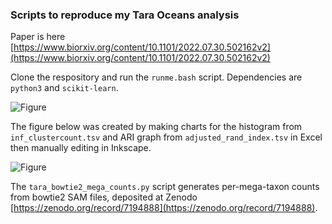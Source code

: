 ### Scripts to reproduce my Tara Oceans analysis

Paper is here [https://www.biorxiv.org/content/10.1101/2022.07.30.502162v2](https://www.biorxiv.org/content/10.1101/2022.07.30.502162v2)

Clone the respository and run the `runme.bash` script. Dependencies are `python3` and `scikit-learn`.

![Figure](http://drive5.com/images/tara_oceans_figure2.png)

The figure below was created by making charts for the histogram from `inf_clustercount.tsv` and ARI graph from `adjusted_rand_index.tsv` in Excel then manually editing in Inkscape.

![Figure](http://drive5.com/images/tara_oceans_figure.svg)

The `tara_bowtie2_mega_counts.py` script generates per-mega-taxon counts from bowtie2 SAM files, deposited at Zenodo [https://zenodo.org/record/7194888](https://zenodo.org/record/7194888).
